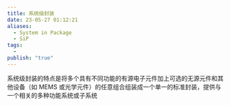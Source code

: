 ```yaml
---
title: 系统级封装
date: 23-05-27 01:12:21
aliases:
  - System in Package
  - SiP
tags:
  - 
publish: "true"
---
```


系统级封装的特点是将多个具有不同功能的有源电子元件加上可选的无源元件和其他设备（如 MEMS 或光学元件）的任意组合组装成一个单一的标准封装，提供与一个相关的多种功能系统或子系统
